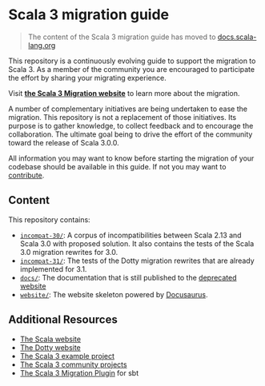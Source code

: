 # Scala 3 migration guide

> The content of the Scala 3 migration guide has moved to [docs.scala-lang.org](https://docs.scala-lang.org/scala3/guides/migration/compatibility-intro.html)

This repository is a continuously evolving guide to support the migration to Scala 3.
As a member of the community you are encouraged to participate the effort by sharing your migrating experience.

Visit [**the Scala 3 Migration website**](https://scalacenter.github.io/scala-3-migration-guide) to learn more about the migration.

A number of complementary initiatives are being undertaken to ease the migration.
This repository is not a replacement of those initiatives.
Its purpose is to gather knowledge, to collect feedback and to encourage the collaboration.
The ultimate goal being to drive the effort of the community toward the release of Scala 3.0.0.

All information you may want to know before starting the migration of your codebase should be available in this guide.
If not you may want to [contribute](docs/contributing.md).

## Content

This repository contains:
 - [`incompat-30/`](incompat-30/): A corpus of incompatibilities between Scala 2.13 and Scala 3.0 with proposed solution. It also contains the tests of the Scala 3.0 migration rewrites for 3.0.
 - [`incompat-31/`](incompat-31/): The tests of the Dotty migration rewrites that are already implemented for 3.1.
 - [`docs/`](docs/): The documentation that is still published to the [deprecated website](https://scalacenter.github.io/scala-3-migration-guide/)
 - [`website/`](website/): The website skeleton powered by [Docusaurus](https://docusaurus.io/en/).

## Additional Resources

- [The Scala website](https://scala-lang.org/)
- [The Dotty website](https://dotty.epfl.ch/)
- [The Scala 3 example project](https://github.com/lampepfl/scala3-example-project)
- [The Scala 3 community projects](https://github.com/lampepfl/dotty/tree/master/community-build/community-projects)
- [The Scala 3 Migration Plugin](https://github.com/scalacenter/scala3-migrate) for sbt
